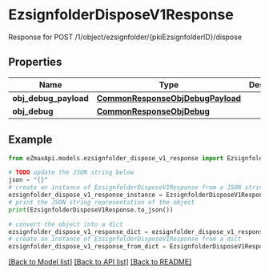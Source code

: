 # EzsignfolderDisposeV1Response

Response for POST /1/object/ezsignfolder/{pkiEzsignfolderID}/dispose

## Properties

Name | Type | Description | Notes
------------ | ------------- | ------------- | -------------
**obj_debug_payload** | [**CommonResponseObjDebugPayload**](CommonResponseObjDebugPayload.md) |  | 
**obj_debug** | [**CommonResponseObjDebug**](CommonResponseObjDebug.md) |  | [optional] 

## Example

```python
from eZmaxApi.models.ezsignfolder_dispose_v1_response import EzsignfolderDisposeV1Response

# TODO update the JSON string below
json = "{}"
# create an instance of EzsignfolderDisposeV1Response from a JSON string
ezsignfolder_dispose_v1_response_instance = EzsignfolderDisposeV1Response.from_json(json)
# print the JSON string representation of the object
print(EzsignfolderDisposeV1Response.to_json())

# convert the object into a dict
ezsignfolder_dispose_v1_response_dict = ezsignfolder_dispose_v1_response_instance.to_dict()
# create an instance of EzsignfolderDisposeV1Response from a dict
ezsignfolder_dispose_v1_response_from_dict = EzsignfolderDisposeV1Response.from_dict(ezsignfolder_dispose_v1_response_dict)
```
[[Back to Model list]](../README.md#documentation-for-models) [[Back to API list]](../README.md#documentation-for-api-endpoints) [[Back to README]](../README.md)


